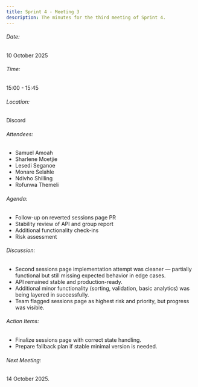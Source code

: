 ```yaml
---
title: Sprint 4 - Meeting 3
description: The minutes for the third meeting of Sprint 4.
---
```


###### Date:
10 October 2025

###### Time:
15:00 - 15:45

###### Location:
Discord

###### Attendees:
- Samuel Amoah
- Sharlene Moetjie
- Lesedi Seganoe
- Monare Selahle
- Ndivho Shilling
- Rofunwa Themeli

###### Agenda:

- Follow-up on reverted sessions page PR
- Stability review of API and group report
- Additional functionality check-ins
- Risk assessment

###### Discussion:

- Second sessions page implementation attempt was cleaner — partially functional but still missing expected behavior in edge cases.
- API remained stable and production-ready.
- Additional minor functionality (sorting, validation, basic analytics) was being layered in successfully.
- Team flagged sessions page as highest risk and priority, but progress was visible.

###### Action Items:

- Finalize sessions page with correct state handling.
- Prepare fallback plan if stable minimal version is needed.

###### Next Meeting:
14 October 2025.